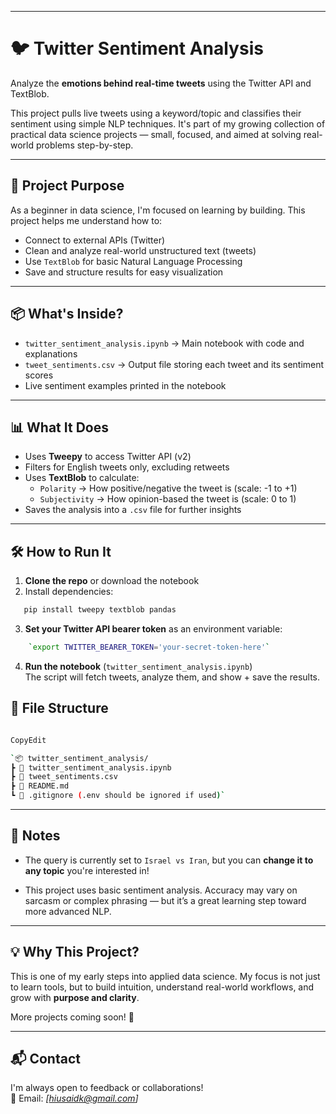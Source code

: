 ___
# 🐦 Twitter Sentiment Analysis

Analyze the **emotions behind real-time tweets** using the Twitter API and TextBlob.

This project pulls live tweets using a keyword/topic and classifies their sentiment using simple NLP techniques. It's part of my growing collection of practical data science projects — small, focused, and aimed at solving real-world problems step-by-step.

---

## 🚀 Project Purpose

As a beginner in data science, I'm focused on learning by building. This project helps me understand how to:

- Connect to external APIs (Twitter)
- Clean and analyze real-world unstructured text (tweets)
- Use `TextBlob` for basic Natural Language Processing
- Save and structure results for easy visualization

---

## 📦 What's Inside?

- `twitter_sentiment_analysis.ipynb` → Main notebook with code and explanations
- `tweet_sentiments.csv` → Output file storing each tweet and its sentiment scores
- Live sentiment examples printed in the notebook

---

## 📊 What It Does

- Uses **Tweepy** to access Twitter API (v2)
- Filters for English tweets only, excluding retweets
- Uses **TextBlob** to calculate:
  - `Polarity` → How positive/negative the tweet is (scale: -1 to +1)
  - `Subjectivity` → How opinion-based the tweet is (scale: 0 to 1)
- Saves the analysis into a `.csv` file for further insights

---

## 🛠️ How to Run It

1. **Clone the repo** or download the notebook  
2. Install dependencies:

```bash
   pip install tweepy textblob pandas
```

3. **Set your Twitter API bearer token** as an environment variable:
    
    
```bash
    `export TWITTER_BEARER_TOKEN='your-secret-token-here'` 
```

4. **Run the notebook** (`twitter_sentiment_analysis.ipynb`)  
The script will fetch tweets, analyze them, and show + save the results.

## 📁 File Structure

```bash

CopyEdit

`📦 twitter_sentiment_analysis/  
┣ 📄 twitter_sentiment_analysis.ipynb  
┣ 📄 tweet_sentiments.csv  
┣ 📄 README.md  
┗ 📄 .gitignore (.env should be ignored if used)`
```

---

## 📌 Notes

- The query is currently set to `Israel vs Iran`, but you can **change it to any topic** you're interested in!
    
- This project uses basic sentiment analysis. Accuracy may vary on sarcasm or complex phrasing — but it’s a great learning step toward more advanced NLP.
    

---

## 💡 Why This Project?

This is one of my early steps into applied data science. My focus is not just to learn tools, but to build intuition, understand real-world workflows, and grow with **purpose and clarity**.

More projects coming soon! 🚀

---

## 📬 Contact

I'm always open to feedback or collaborations!  
📧 Email: _[hiusaidk@gmail.com]_ 
